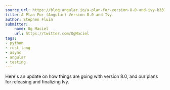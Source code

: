 ```yaml
---
source_url: https://blog.angular.io/a-plan-for-version-8-0-and-ivy-b3318dfc19f7
title: A Plan For (Angular) Version 8.0 and Ivy
author: Stephen Fluin
submitter:
    name: Og Maciel
    url: https://twitter.com/OgMaciel
tags:
- python
- rust lang
- async
- angular
- testing
---
```


Here's an update on how things are going with version 8.0, and our plans for releasing and finalizing Ivy.
